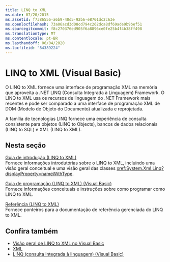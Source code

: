```yaml
---
title: LINQ to XML
ms.date: 07/20/2015
ms.assetid: f7386556-a6b9-40d5-92b6-e8701dc2c63e
ms.openlocfilehash: 73a06acd3d08cd794c262dca8df69ade9b9bef51
ms.sourcegitcommit: f8c270376ed905f6a8896ce0fe25b4f4b38ff498
ms.translationtype: MT
ms.contentlocale: pt-BR
ms.lasthandoff: 06/04/2020
ms.locfileid: "84389224"
---
```

# <a name="linq-to-xml-visual-basic"></a>LINQ to XML (Visual Basic)
O LINQ to XML fornece uma interface de programação XML na memória que aproveita a .NET LINQ (Consulta Integrada à Linguagem) Framework. O LINQ to XML usa os recursos de linguagem do .NET Framework mais recentes e pode ser comparado a uma interface de programação XML de DOM (Modelo de Objeto do Documento) atualizada e reprojetada.  
  
 A família de tecnologias LINQ fornece uma experiência de consulta consistente para objetos (LINQ to Objects), bancos de dados relacionais (LINQ to SQL) e XML (LINQ to XML).  
  
## <a name="in-this-section"></a>Nesta seção  
 [Guia de introdução (LINQ to XML)](getting-started-linq-to-xml.md)  
 Fornece informações introdutórias sobre o LINQ to XML, incluindo uma visão geral conceitual e uma visão geral das classes <xref:System.Xml.Linq?displayProperty=nameWithType>.  
  
 [Guia de programação (LINQ to XML) (Visual Basic)](programming-guide-linq-to-xml.md)  
 Fornece informações conceituais e instruções sobre como programar como LINQ to XML.  
  
 [Referência (LINQ to XML)](reference-linq-to-xml.md)  
 Fornece ponteiros para a documentação de referência gerenciada do LINQ to XML.  
  
## <a name="see-also"></a>Confira também

- [Visão geral de LINQ to XML no Visual Basic](../../language-features/xml/overview-of-linq-to-xml.md)
- [XML](../../language-features/xml/index.md)
- [LINQ (consulta integrada à linguagem) (Visual Basic)](index.md)
